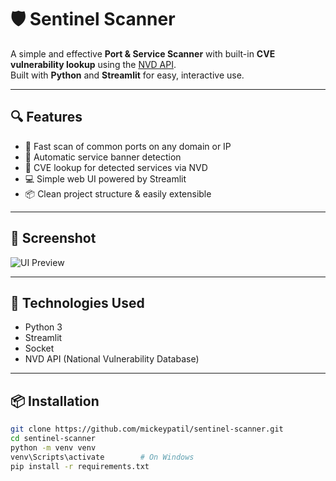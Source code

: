 # 🛡️ Sentinel Scanner

A simple and effective **Port & Service Scanner** with built-in **CVE vulnerability lookup** using the [NVD API](https://nvd.nist.gov/developers).  
Built with **Python** and **Streamlit** for easy, interactive use.

---

## 🔍 Features

- 🚀 Fast scan of common ports on any domain or IP
- 📡 Automatic service banner detection
- 🧠 CVE lookup for detected services via NVD
- 💻 Simple web UI powered by Streamlit
- 📦 Clean project structure & easily extensible

---

## 📸 Screenshot

![UI Preview](screenshot.png) <!-- Replace with your screenshot file name -->

---

## 🧰 Technologies Used

- Python 3
- Streamlit
- Socket
- NVD API (National Vulnerability Database)

---

## 📦 Installation

```bash
git clone https://github.com/mickeypatil/sentinel-scanner.git
cd sentinel-scanner
python -m venv venv
venv\Scripts\activate        # On Windows
pip install -r requirements.txt
